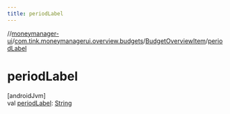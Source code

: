```yaml
---
title: periodLabel
---
```

//[moneymanager-ui](../../../index.html)/[com.tink.moneymanagerui.overview.budgets](../index.html)/[BudgetOverviewItem](index.html)/[periodLabel](period-label.html)



# periodLabel



[androidJvm]\
val [periodLabel](period-label.html): [String](https://kotlinlang.org/api/latest/jvm/stdlib/kotlin/-string/index.html)




